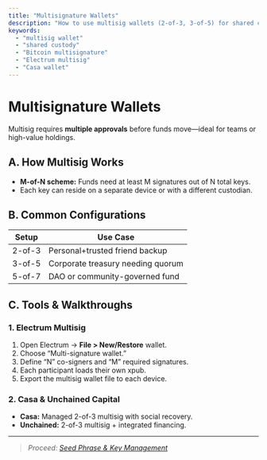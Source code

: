 ```yaml
---
title: "Multisignature Wallets"
description: "How to use multisig wallets (2-of-3, 3-of-5) for shared custody and extra protection of your Bitcoin."
keywords:
  - "multisig wallet"
  - "shared custody"
  - "Bitcoin multisignature"
  - "Electrum multisig"
  - "Casa wallet"
---
```


# Multisignature Wallets

Multisig requires **multiple approvals** before funds move—ideal for teams or high-value holdings.

## A. How Multisig Works  
- **M-of-N scheme:** Funds need at least M signatures out of N total keys.  
- Each key can reside on a separate device or with a different custodian.

## B. Common Configurations  
| Setup    | Use Case                                  |
|----------|-------------------------------------------|
| 2-of-3   | Personal+trusted friend backup            |
| 3-of-5   | Corporate treasury needing quorum         |
| 5-of-7   | DAO or community-governed fund            |

## C. Tools & Walkthroughs

### 1. Electrum Multisig  
1. Open Electrum → **File > New/Restore** wallet.  
2. Choose “Multi-signature wallet.”  
3. Define “N” co-signers and “M” required signatures.  
4. Each participant loads their own xpub.  
5. Export the multisig wallet file to each device.

### 2. Casa & Unchained Capital  
- **Casa:** Managed 2-of-3 multisig with social recovery.  
- **Unchained:** 2-of-3 multisig + integrated financing.

---

> _Proceed: [Seed Phrase & Key Management](./seed-phrase-key-management.md)_